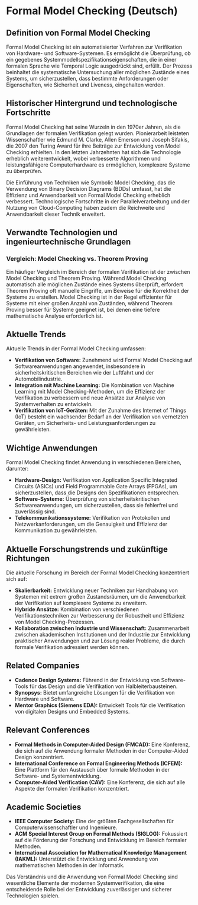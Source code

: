 # Formal Model Checking (Deutsch)

## Definition von Formal Model Checking

Formal Model Checking ist ein automatisierter Verfahren zur Verifikation von Hardware- und Software-Systemen. Es ermöglicht die Überprüfung, ob ein gegebenes Systemmodellspezifikationseigenschaften, die in einer formalen Sprache wie Temporal Logic ausgedrückt sind, erfüllt. Der Prozess beinhaltet die systematische Untersuchung aller möglichen Zustände eines Systems, um sicherzustellen, dass bestimmte Anforderungen oder Eigenschaften, wie Sicherheit und Liveness, eingehalten werden.

## Historischer Hintergrund und technologische Fortschritte

Formal Model Checking hat seine Wurzeln in den 1970er Jahren, als die Grundlagen der formalen Verifikation gelegt wurden. Pionierarbeit leisteten Wissenschaftler wie Edmund M. Clarke, Allen Emerson und Joseph Sifakis, die 2007 den Turing Award für ihre Beiträge zur Entwicklung von Model Checking erhielten. In den letzten Jahrzehnten hat sich die Technologie erheblich weiterentwickelt, wobei verbesserte Algorithmen und leistungsfähigere Computerhardware es ermöglichen, komplexere Systeme zu überprüfen.

Die Einführung von Techniken wie Symbolic Model Checking, das die Verwendung von Binary Decision Diagrams (BDDs) umfasst, hat die Effizienz und Anwendbarkeit von Formal Model Checking erheblich verbessert. Technologische Fortschritte in der Parallelverarbeitung und der Nutzung von Cloud-Computing haben zudem die Reichweite und Anwendbarkeit dieser Technik erweitert.

## Verwandte Technologien und ingenieurtechnische Grundlagen

### Vergleich: Model Checking vs. Theorem Proving

Ein häufiger Vergleich im Bereich der formalen Verifikation ist der zwischen Model Checking und Theorem Proving. Während Model Checking automatisch alle möglichen Zustände eines Systems überprüft, erfordert Theorem Proving oft manuelle Eingriffe, um Beweise für die Korrektheit der Systeme zu erstellen. Model Checking ist in der Regel effizienter für Systeme mit einer großen Anzahl von Zuständen, während Theorem Proving besser für Systeme geeignet ist, bei denen eine tiefere mathematische Analyse erforderlich ist.

## Aktuelle Trends

Aktuelle Trends in der Formal Model Checking umfassen:

- **Verifikation von Software:** Zunehmend wird Formal Model Checking auf Softwareanwendungen angewendet, insbesondere in sicherheitskritischen Bereichen wie der Luftfahrt und der Automobilindustrie.
- **Integration mit Machine Learning:** Die Kombination von Machine Learning mit Model Checking-Methoden, um die Effizienz der Verifikation zu verbessern und neue Ansätze zur Analyse von Systemverhalten zu entwickeln.
- **Verifikation von IoT-Geräten:** Mit der Zunahme des Internet of Things (IoT) besteht ein wachsender Bedarf an der Verifikation von vernetzten Geräten, um Sicherheits- und Leistungsanforderungen zu gewährleisten.

## Wichtige Anwendungen

Formal Model Checking findet Anwendung in verschiedenen Bereichen, darunter:

- **Hardware-Design:** Verifikation von Application Specific Integrated Circuits (ASICs) und Field Programmable Gate Arrays (FPGAs), um sicherzustellen, dass die Designs den Spezifikationen entsprechen.
- **Software-Systeme:** Überprüfung von sicherheitskritischen Softwareanwendungen, um sicherzustellen, dass sie fehlerfrei und zuverlässig sind.
- **Telekommunikationssysteme:** Verifikation von Protokollen und Netzwerkanforderungen, um die Genauigkeit und Effizienz der Kommunikation zu gewährleisten.

## Aktuelle Forschungstrends und zukünftige Richtungen

Die aktuelle Forschung im Bereich der Formal Model Checking konzentriert sich auf:

- **Skalierbarkeit:** Entwicklung neuer Techniken zur Handhabung von Systemen mit extrem großen Zustandsräumen, um die Anwendbarkeit der Verifikation auf komplexere Systeme zu erweitern.
- **Hybride Ansätze:** Kombination von verschiedenen Verifikationstechniken zur Verbesserung der Robustheit und Effizienz von Model Checking-Prozessen.
- **Kollaboration zwischen Industrie und Wissenschaft:** Zusammenarbeit zwischen akademischen Institutionen und der Industrie zur Entwicklung praktischer Anwendungen und zur Lösung realer Probleme, die durch formale Verifikation adressiert werden können.

## Related Companies

- **Cadence Design Systems:** Führend in der Entwicklung von Software-Tools für das Design und die Verifikation von Halbleiterbausteinen.
- **Synopsys:** Bietet umfangreiche Lösungen für die Verifikation von Hardware und Software.
- **Mentor Graphics (Siemens EDA):** Entwickelt Tools für die Verifikation von digitalen Designs und Embedded Systems.

## Relevant Conferences

- **Formal Methods in Computer-Aided Design (FMCAD):** Eine Konferenz, die sich auf die Anwendung formaler Methoden in der Computer-Aided Design konzentriert.
- **International Conference on Formal Engineering Methods (ICFEM):** Eine Plattform für den Austausch über formale Methoden in der Software- und Systementwicklung.
- **Computer-Aided Verification (CAV):** Eine Konferenz, die sich auf alle Aspekte der formalen Verifikation konzentriert.

## Academic Societies

- **IEEE Computer Society:** Eine der größten Fachgesellschaften für Computerwissenschaftler und Ingenieure.
- **ACM Special Interest Group on Formal Methods (SIGLOG):** Fokussiert auf die Förderung der Forschung und Entwicklung im Bereich formaler Methoden.
- **International Association for Mathematical Knowledge Management (IAKML):** Unterstützt die Entwicklung und Anwendung von mathematischen Methoden in der Informatik.

Das Verständnis und die Anwendung von Formal Model Checking sind wesentliche Elemente der modernen Systemverifikation, die eine entscheidende Rolle bei der Entwicklung zuverlässiger und sicherer Technologien spielen.